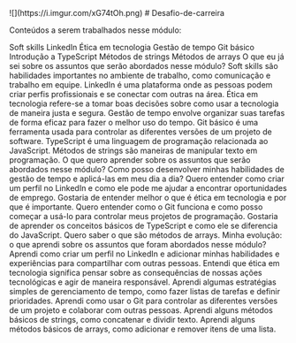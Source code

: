 <!DOCTYPE html>
<html lang="pt-br">
<head>
    <meta charset="UTF-8">
    <meta name="viewport" content="width=device-width, initial-scale=1.0">
![](https://i.imgur.com/xG74tOh.png)
# Desafio-de-carreira
</head>
 <body>
   <p>Conteúdos a serem trabalhados nesse módulo:</p>
Soft skills
LinkedIn
Ética em tecnologia
Gestão de tempo
Git básico
Introdução a TypeScript
Métodos de strings
Métodos de arrays
O que eu já sei sobre os assuntos que serão abordados nesse módulo?
Soft skills são habilidades importantes no ambiente de trabalho, como comunicação e trabalho em equipe.
LinkedIn é uma plataforma onde as pessoas podem criar perfis profissionais e se conectar com outras na área.
Ética em tecnologia refere-se a tomar boas decisões sobre como usar a tecnologia de maneira justa e segura.
Gestão de tempo envolve organizar suas tarefas de forma eficaz para fazer o melhor uso do tempo.
Git básico é uma ferramenta usada para controlar as diferentes versões de um projeto de software.
TypeScript é uma linguagem de programação relacionada ao JavaScript.
Métodos de strings são maneiras de manipular texto em programação.
O que quero aprender sobre os assuntos que serão abordados nesse módulo?
Como posso desenvolver minhas habilidades de gestão de tempo e aplicá-las em meu dia a dia?
Quero entender como criar um perfil no LinkedIn e como ele pode me ajudar a encontrar oportunidades de emprego.
Gostaria de entender melhor o que é ética em tecnologia e por que é importante.
Quero entender como o Git funciona e como posso começar a usá-lo para controlar meus projetos de programação.
Gostaria de aprender os conceitos básicos de TypeScript e como ele se diferencia do JavaScript.
Quero saber o que são métodos de arrays.
Minha evolução: o que aprendi sobre os assuntos que foram abordados nesse módulo?
Aprendi como criar um perfil no LinkedIn e adicionar minhas habilidades e experiências para compartilhar com outras pessoas.
Entendi que ética em tecnologia significa pensar sobre as consequências de nossas ações tecnológicas e agir de maneira responsável.
Aprendi algumas estratégias simples de gerenciamento de tempo, como fazer listas de tarefas e definir prioridades.
Aprendi como usar o Git para controlar as diferentes versões de um projeto e colaborar com outras pessoas.
Aprendi alguns métodos básicos de strings, como concatenar e dividir texto.
Aprendi alguns métodos básicos de arrays, como adicionar e remover itens de uma lista.
</body>
